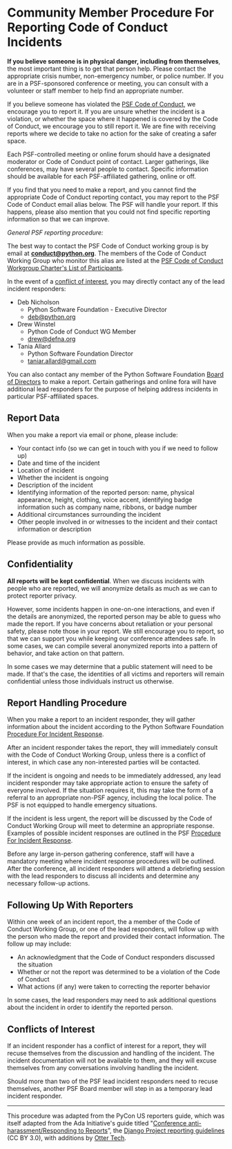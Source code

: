 # Community Member Procedure For Reporting Code of Conduct Incidents

**If you believe someone is in physical danger, including from themselves**, the most important thing is to get that person help. Please contact the appropriate crisis number, non-emergency number, or police number. If you are in a PSF-sponsored conference or meeting, you can consult with a volunteer or staff member to help find an appropriate number.

If you believe someone has violated the [PSF Code of Conduct](https://www.python.org/psf/codeofconduct/), we encourage you to report it. If you are unsure whether the incident is a violation, or whether the space where it happened is covered by the Code of Conduct, we encourage you to still report it. We are fine with receiving reports where we decide to take no action for the sake of creating a safer space.

Each PSF-controlled meeting or online forum should have a designated moderator or Code of Conduct point of contact.  Larger gatherings, like conferences, may have several people to contact. Specific information should be available for each PSF-affiliated gathering, online or off. 

If you find that you need to make a report, and you cannot find the appropriate Code of Conduct reporting contact, you may report to the PSF Code of Conduct email alias below. The PSF will handle your report. If this happens, please also mention that you could not find specific reporting information so that we can improve.

*General PSF reporting procedure:*

The best way to contact the PSF Code of Conduct working group is by email at **<conduct@python.org>**. The members of the Code of Conduct Working Group who monitor this alias are listed at the [PSF Code of Conduct Workgroup Charter's List of Participants](https://wiki.python.org/psf/ConductWG/Charter#List_of_Participants.2FWho_we_are). 

In the event of a [conflict of interest](https://en.wikipedia.org/wiki/Conflict_of_interest), you may directly contact any of the lead incident responders:

  * Deb Nicholson
      * Python Software Foundation - Executive Director
      * <deb@python.org>
   * Drew Winstel
      * Python Code of Conduct WG Member
      * <drew@defna.org>
   * Tania Allard
      * Python Software Foundation Director
      * <taniar.allard@gmail.com>

You can also contact any member of the Python Software Foundation [Board of Directors](https://www.python.org/psf/board/#id1) to make a report. Certain gatherings and online fora will have additional lead responders for the purpose of helping address incidents in particular PSF-affiliated spaces. 

## Report Data

When you make a report via email or phone, please include:

* Your contact info (so we can get in touch with you if we need to follow up)
* Date and time of the incident
* Location of incident
* Whether the incident is ongoing
* Description of the incident
* Identifying information of the reported person: name, physical appearance, height, clothing, voice accent, identifying badge information such as company name, ribbons, or badge number
* Additional circumstances surrounding the incident
* Other people involved in or witnesses to the incident and their contact information or description

Please provide as much information as possible.

## Confidentiality

**All reports will be kept confidential**. When we discuss incidents with people who are reported, we will anonymize details as much as we can to protect reporter privacy.

However, some incidents happen in one-on-one interactions, and even if the details are anonymized, the reported person may be able to guess who made the report. If you have concerns about retaliation or your personal safety, please note those in your report. We still encourage you to report, so that we can support you while keeping our conference attendees safe. In some cases, we can compile several anonymized reports into a pattern of behavior, and take action on that pattern.

In some cases we may determine that a public statement will need to be made. If that's the case, the identities of all victims and reporters will remain confidential unless those individuals instruct us otherwise.

## Report Handling Procedure

When you make a report to an incident responder, they will gather information about the incident according to the Python Software Foundation [Procedure For Incident Response]().

After an incident responder takes the report, they will immediately consult with the Code of Conduct Working Group, unless there is a conflict of interest, in which case any non-interested parties will be contacted. 

If the incident is ongoing and needs to be immediately addressed, any lead incident responder may take appropriate action to ensure the safety of everyone involved. If the situation requires it, this may take the form of a referral to an appropriate non-PSF agency, including the local police. The PSF is not equipped to handle emergency situations.

If the incident is less urgent, the report will be discussed by the Code of Conduct Working Group will meet to determine an appropriate response. Examples of possible incident responses are outlined in the PSF [Procedure For Incident Response]().

Before any large in-person gathering conference, staff will have a mandatory meeting where incident response procedures will be outlined. After the conference, all incident responders will attend a debriefing session with the lead responders to discuss all incidents and determine any necessary follow-up actions.

## Following Up With Reporters

Within one week of an incident report, the a member of the Code of Conduct Working Group, or one of the lead responders, will follow up with the person who made the report and provided their contact information. The follow up may include:

* An acknowledgment that the Code of Conduct responders discussed the situation
* Whether or not the report was determined to be a violation of the Code of Conduct
* What actions (if any) were taken to correcting the reporter behavior

In some cases, the lead responders may need to ask additional questions about the incident in order to identify the reported person.

## Conflicts of Interest

If an incident responder has a conflict of interest for a report, they will recuse themselves from the discussion and handling of the incident. The incident documentation will not be available to them, and they will excuse themselves from any conversations involving handling the incident.

Should more than two of the PSF lead incident responders need to recuse themselves, another PSF Board member will step in as a temporary lead incident responder.

---

This procedure was adapted from the PyCon US reporters guide, which was itself adapted from the Ada Initiative's guide titled "[Conference anti-harassment/Responding to Reports](http://geekfeminism.wikia.com/wiki/Conference_anti-harassment/Responding_to_reports)”, the [Django Project reporting guidelines](https://www.djangoproject.com/conduct/reporting/) (CC BY 3.0), with additions by [Otter Tech](https://otter.technology/).
